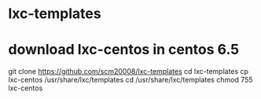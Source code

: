lxc-templates
================================

# download lxc-centos in centos 6.5
git clone https://github.com/scm20008/lxc-templates
cd lxc-templates
cp lxc-centos /usr/share/lxc/templates
cd /usr/share/lxc/templates
chmod 755 lxc-centos
